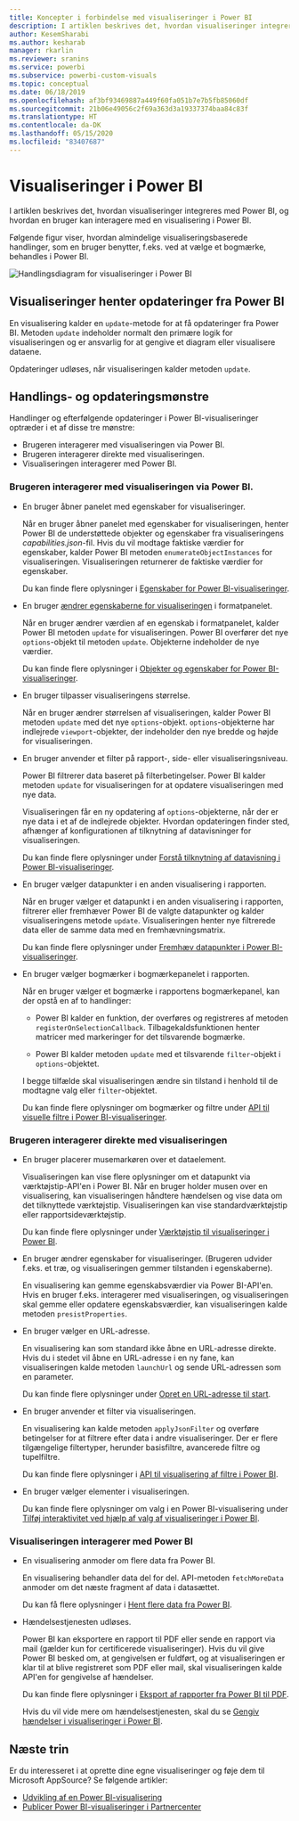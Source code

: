 ```yaml
---
title: Koncepter i forbindelse med visualiseringer i Power BI
description: I artiklen beskrives det, hvordan visualiseringer integreres med Power BI, og hvordan en bruger kan interagere med en visualisering i Power BI.
author: KesemSharabi
ms.author: kesharab
manager: rkarlin
ms.reviewer: sranins
ms.service: powerbi
ms.subservice: powerbi-custom-visuals
ms.topic: conceptual
ms.date: 06/18/2019
ms.openlocfilehash: af3bf93469887a449f60fa051b7e7b5fb85060df
ms.sourcegitcommit: 21b06e49056c2f69a363d3a19337374baa84c83f
ms.translationtype: HT
ms.contentlocale: da-DK
ms.lasthandoff: 05/15/2020
ms.locfileid: "83407687"
---
```

# <a name="visuals-in-power-bi"></a>Visualiseringer i Power BI

I artiklen beskrives det, hvordan visualiseringer integreres med Power BI, og hvordan en bruger kan interagere med en visualisering i Power BI. 

Følgende figur viser, hvordan almindelige visualiseringsbaserede handlinger, som en bruger benytter, f.eks. ved at vælge et bogmærke, behandles i Power BI.

![Handlingsdiagram for visualiseringer i Power BI](media/power-bi-visuals-concept/visual-concept.svg)

## <a name="visuals-get-updates-from-power-bi"></a>Visualiseringer henter opdateringer fra Power BI

En visualisering kalder en `update`-metode for at få opdateringer fra Power BI. Metoden `update` indeholder normalt den primære logik for visualiseringen og er ansvarlig for at gengive et diagram eller visualisere dataene.

Opdateringer udløses, når visualiseringen kalder metoden `update`.

## <a name="action-and-update-patterns"></a>Handlings- og opdateringsmønstre

Handlinger og efterfølgende opdateringer i Power BI-visualiseringer optræder i et af disse tre mønstre:

* Brugeren interagerer med visualiseringen via Power BI.
* Brugeren interagerer direkte med visualiseringen.
* Visualiseringen interagerer med Power BI.

### <a name="user-interacts-with-a-visual-through-power-bi"></a>Brugeren interagerer med visualiseringen via Power BI.

* En bruger åbner panelet med egenskaber for visualiseringer.

    Når en bruger åbner panelet med egenskaber for visualiseringen, henter Power BI de understøttede objekter og egenskaber fra visualiseringens *capabilities.json*-fil. Hvis du vil modtage faktiske værdier for egenskaber, kalder Power BI metoden `enumerateObjectInstances` for visualiseringen. Visualiseringen returnerer de faktiske værdier for egenskaber.

    Du kan finde flere oplysninger i [Egenskaber for Power BI-visualiseringer](capabilities.md).

* En bruger [ændrer egenskaberne for visualiseringen](../../visuals/power-bi-visualization-customize-title-background-and-legend.md) i formatpanelet.

    Når en bruger ændrer værdien af en egenskab i formatpanelet, kalder Power BI metoden `update` for visualiseringen. Power BI overfører det nye `options`-objekt til metoden `update`. Objekterne indeholder de nye værdier.

    Du kan finde flere oplysninger i [Objekter og egenskaber for Power BI-visualiseringer](objects-properties.md).

* En bruger tilpasser visualiseringens størrelse.

    Når en bruger ændrer størrelsen af visualiseringen, kalder Power BI metoden `update` med det nye `options`-objekt. `options`-objekterne har indlejrede `viewport`-objekter, der indeholder den nye bredde og højde for visualiseringen.

* En bruger anvender et filter på rapport-, side- eller visualiseringsniveau.

    Power BI filtrerer data baseret på filterbetingelser. Power BI kalder metoden `update` for visualiseringen for at opdatere visualiseringen med nye data.

    Visualiseringen får en ny opdatering af `options`-objekterne, når der er nye data i et af de indlejrede objekter. Hvordan opdateringen finder sted, afhænger af konfigurationen af tilknytning af datavisninger for visualiseringen.

    Du kan finde flere oplysninger under [Forstå tilknytning af datavisning i Power BI-visualiseringer](dataview-mappings.md).

* En bruger vælger datapunkter i en anden visualisering i rapporten.

    Når en bruger vælger et datapunkt i en anden visualisering i rapporten, filtrerer eller fremhæver Power BI de valgte datapunkter og kalder visualiseringens metode `update`. Visualiseringen henter nye filtrerede data eller de samme data med en fremhævningsmatrix.

    Du kan finde flere oplysninger under [Fremhæv datapunkter i Power BI-visualiseringer](highlight.md).

* En bruger vælger bogmærker i bogmærkepanelet i rapporten.

    Når en bruger vælger et bogmærke i rapportens bogmærkepanel, kan der opstå en af to handlinger:

    * Power BI kalder en funktion, der overføres og registreres af metoden `registerOnSelectionCallback`. Tilbagekaldsfunktionen henter matricer med markeringer for det tilsvarende bogmærke.

    * Power BI kalder metoden `update` med et tilsvarende `filter`-objekt i `options`-objektet.

    I begge tilfælde skal visualiseringen ændre sin tilstand i henhold til de modtagne valg eller `filter`-objektet.

    Du kan finde flere oplysninger om bogmærker og filtre under [API til visuelle filtre i Power BI-visualiseringer](filter-api.md).

### <a name="user-interacts-with-the-visual-directly"></a>Brugeren interagerer direkte med visualiseringen

* En bruger placerer musemarkøren over et dataelement.

    Visualiseringen kan vise flere oplysninger om et datapunkt via værktøjstip-API'en i Power BI. Når en bruger holder musen over en visualisering, kan visualiseringen håndtere hændelsen og vise data om det tilknyttede værktøjstip. Visualiseringen kan vise standardværktøjstip eller rapportsideværktøjstip.

    Du kan finde flere oplysninger under [Værktøjstip til visualiseringer i Power BI](add-tooltips.md).

* En bruger ændrer egenskaber for visualiseringer. (Brugeren udvider f.eks. et træ, og visualiseringen gemmer tilstanden i egenskaberne).

    En visualisering kan gemme egenskabsværdier via Power BI-API'en. Hvis en bruger f.eks. interagerer med visualiseringen, og visualiseringen skal gemme eller opdatere egenskabsværdier, kan visualiseringen kalde metoden `presistProperties`.

* En bruger vælger en URL-adresse.

    En visualisering kan som standard ikke åbne en URL-adresse direkte. Hvis du i stedet vil åbne en URL-adresse i en ny fane, kan visualiseringen kalde metoden `launchUrl` og sende URL-adressen som en parameter.

    Du kan finde flere oplysninger under [Opret en URL-adresse til start](launch-url.md).

* En bruger anvender et filter via visualiseringen.

    En visualisering kan kalde metoden `applyJsonFilter` og overføre betingelser for at filtrere efter data i andre visualiseringer. Der er flere tilgængelige filtertyper, herunder basisfiltre, avancerede filtre og tupelfiltre.

    Du kan finde flere oplysninger i [API til visualisering af filtre i Power BI](filter-api.md).

* En bruger vælger elementer i visualiseringen.

    Du kan finde flere oplysninger om valg i en Power BI-visualisering under [Tilføj interaktivitet ved hjælp af valg af visualiseringer i Power BI](selection-api.md).

### <a name="visual-interacts-with-power-bi"></a>Visualiseringen interagerer med Power BI

* En visualisering anmoder om flere data fra Power BI.

    En visualisering behandler data del for del. API-metoden `fetchMoreData` anmoder om det næste fragment af data i datasættet.

    Du kan få flere oplysninger i [Hent flere data fra Power BI](fetch-more-data.md).

* Hændelsestjenesten udløses.

    Power BI kan eksportere en rapport til PDF eller sende en rapport via mail (gælder kun for certificerede visualiseringer). Hvis du vil give Power BI besked om, at gengivelsen er fuldført, og at visualiseringen er klar til at blive registreret som PDF eller mail, skal visualiseringen kalde API'en for gengivelse af hændelser.

    Du kan finde flere oplysninger i [Eksport af rapporter fra Power BI til PDF](../../consumer/end-user-pdf.md).

    Hvis du vil vide mere om hændelsestjenesten, skal du se [Gengiv hændelser i visualiseringer i Power BI](event-service.md).

## <a name="next-steps"></a>Næste trin

Er du interesseret i at oprette dine egne visualiseringer og føje dem til Microsoft AppSource? Se følgende artikler:

* [Udvikling af en Power BI-visualisering](./custom-visual-develop-tutorial.md)
* [Publicer Power BI-visualiseringer i Partnercenter](office-store.md)

